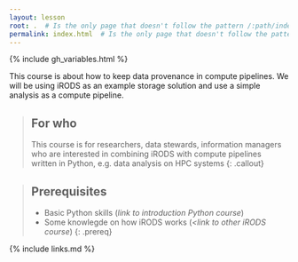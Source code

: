```yaml
---
layout: lesson
root: .  # Is the only page that doesn't follow the pattern /:path/index.html
permalink: index.html  # Is the only page that doesn't follow the pattern /:path/index.html
---
```


{% include gh_variables.html %}

<!--
[![Binder](https://mybinder.org/badge_logo.svg)](https://mybinder.org/v2/gh/acnewton/IntroPythonAPIiRODS/master)
-->

<!--<a href="http://binder.pangeo.io/v2/gh/jcrist/anacondacon-2019-tutorial/master">
  <img src="http://binder.pangeo.io/badge.svg" width="200px">
</a>
-->

This course is about how to keep data provenance in compute pipelines. We will be using iRODS as an example storage solution and use a simple analysis as a compute pipeline.

> ## For who
> This course is for researchers, data stewards, information managers who are interested in combining iRODS with compute pipelines written in Python, e.g. data analysis on HPC systems
{: .callout}

> ## Prerequisites
> - Basic Python skills (*link to introduction Python course*)
> - Some knowlegde on how iRODS works (*<link to other iRODS course*)
{: .prereq}

{% include links.md %}

